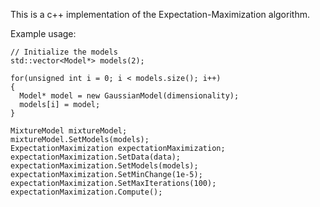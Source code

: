 This is a c++ implementation of the Expectation-Maximization algorithm.


Example usage:

    // Initialize the models
    std::vector<Model*> models(2);

    for(unsigned int i = 0; i < models.size(); i++)
    {
      Model* model = new GaussianModel(dimensionality);
      models[i] = model;
    }

    MixtureModel mixtureModel;
    mixtureModel.SetModels(models);
    ExpectationMaximization expectationMaximization;
    expectationMaximization.SetData(data);
    expectationMaximization.SetModels(models);
    expectationMaximization.SetMinChange(1e-5);
    expectationMaximization.SetMaxIterations(100);
    expectationMaximization.Compute();
